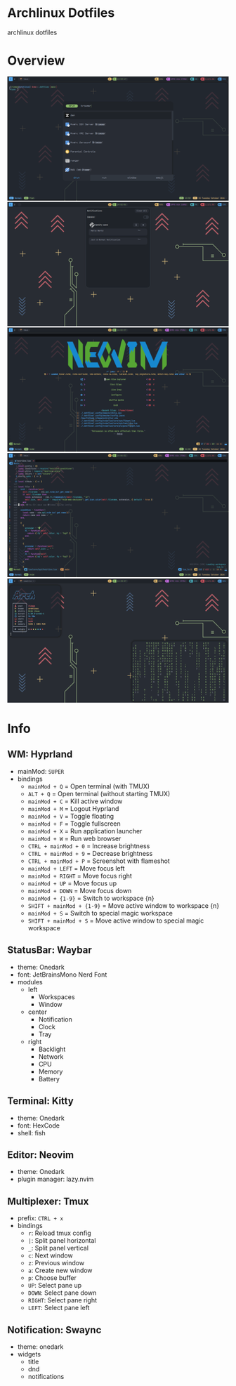 # Archlinux Dotfiles
archlinux dotfiles

# Overview
![Overview 1](https://github.com/Rizwanelansyah/.dotfiles/blob/main/overview/1.png?raw=true)
![Overview 2](https://github.com/Rizwanelansyah/.dotfiles/blob/main/overview/2.png?raw=true)
![Overview 3](https://github.com/Rizwanelansyah/.dotfiles/blob/main/overview/3.png?raw=true)
![Overview 4](https://github.com/Rizwanelansyah/.dotfiles/blob/main/overview/4.png?raw=true)
![Overview 5](https://github.com/Rizwanelansyah/.dotfiles/blob/main/overview/5.png?raw=true)

# Info
## WM: Hyprland
- mainMod: `SUPER`
- bindings
    - `mainMod + Q` = Open terminal (with TMUX)
    - `ALT + Q` = Open terminal (without starting TMUX)
    - `mainMod + C` = Kill active window
    - `mainMod + M` = Logout Hyprland
    - `mainMod + V` = Toggle floating
    - `mainMod + F` = Toggle fullscreen
    - `mainMod + X` = Run application launcher
    - `mainMod + W` = Run web browser
    - `CTRL + mainMod + 0` = Increase brightness
    - `CTRL + mainMod + 9` = Decrease brightness
    - `CTRL + mainMod + P` = Screenshot with flameshot
    - `mainMod + LEFT` = Move focus left
    - `mainMod + RIGHT` = Move focus right
    - `mainMod + UP` = Move focus up
    - `mainMod + DOWN` = Move focus down
    - `mainMod + {1-9}` = Switch to workspace {n}
    - `SHIFT + mainMod + {1-9}` = Move active window to workspace {n}
    - `mainMod + S` = Switch to special magic workspace
    - `SHIFT + mainMod + S` = Move active window to special magic workspace

## StatusBar: Waybar
- theme: Onedark
- font: JetBrainsMono Nerd Font
- modules
    - left
        - Workspaces
        - Window
    - center
        - Notification
        - Clock
        - Tray
    - right
        - Backlight
        - Network
        - CPU
        - Memory
        - Battery

## Terminal: Kitty
- theme: Onedark
- font: HexCode
- shell: fish

## Editor: Neovim
- theme: Onedark
- plugin manager: lazy.nvim

## Multiplexer: Tmux
- prefix: `CTRL + x`
- bindings
    - `r`: Reload tmux config
    - `|`: Split panel horizontal
    - `_`: Split panel vertical
    - `c`: Next window
    - `z`: Previous window
    - `a`: Create new window
    - `p`: Choose buffer
    - `UP`: Select pane up
    - `DOWN`: Select pane down
    - `RIGHT`: Select pane right
    - `LEFT`: Select pane left

## Notification: Swaync
- theme: onedark
- widgets
    - title
    - dnd
    - notifications
